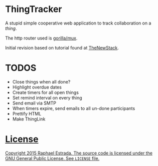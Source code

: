 # ThingTracker
A stupid simple cooperative web application to track collaboration on a *thing*.

The http router used is [gorilla/mux](https://github.com/gorilla/mux).

Initial revision based on tutorial found at [TheNewStack](http://thenewstack.io/make-a-restful-json-api-go/).

# TODOS
* Close things when all done?
* Highlight overdue dates
* Create timers for all open things
* Set remind interval on every thing
* Send email via SMTP
* When timers expire, send emails to all un-done participants
* Prettify HTML
* Make ThingLink <a href>

# License
Copyright 2015 Raphael Estrada.
The source code is licensed under the GNU General Public License. See `LICENSE` file.
